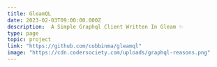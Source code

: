 ```yaml
---
title: GleamQL
date: 2023-02-03T09:00:00.000Z
description:  A Simple Graphql Client Written In Gleam ✨
type: page
topic: project
link: "https://github.com/cobbinma/gleamql"
image: "https://cdn.codersociety.com/uploads/graphql-reasons.png"
---
```



